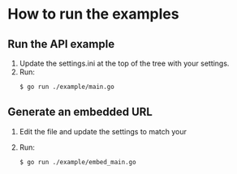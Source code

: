 
# How to run the examples

## Run the API example

1. Update the settings.ini at the top of the tree with your
   settings.
2. Run:
   ```sh
   $ go run ./example/main.go 
   ```

## Generate an embedded URL
1. Edit the file and update the settings to match your 
1. Run:

   ```sh
   $ go run ./example/embed_main.go
   ```